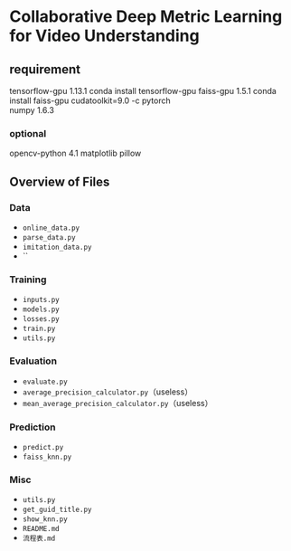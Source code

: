 # Collaborative Deep Metric Learning for Video Understanding

## requirement

tensorflow-gpu    1.13.1  conda install tensorflow-gpu
faiss-gpu         1.5.1   conda install faiss-gpu cudatoolkit=9.0 -c pytorch  
  numpy           1.6.3

### optional

opencv-python     4.1
matplotlib
pillow
  
## Overview of Files

### Data

* `online_data.py`
* `parse_data.py`
* `imitation_data.py`
* ``

### Training

* `inputs.py`
* `models.py`
* `losses.py`
* `train.py`
* `utils.py`

### Evaluation

* `evaluate.py`
* `average_precision_calculator.py`（useless）
* `mean_average_precision_calculator.py`（useless）

### Prediction

* `predict.py`
* `faiss_knn.py`

### Misc

* `utils.py`
* `get_guid_title.py`
* `show_knn.py`
* `README.md`
* `流程表.md`